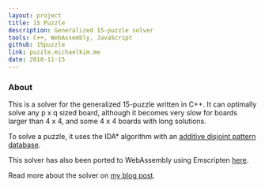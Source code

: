 ```yaml
---
layout: project
title: 15 Puzzle
description: Generalized 15-puzzle solver
tools: C++, WebAssembly, JavaScript
github: 15puzzle
link: puzzle.michaelkim.me
date: 2018-11-15
---
```


### About

This is a solver for the generalized 15-puzzle written in C++. It can optimally solve any p x q sized board, although it becomes very slow for boards larger than 4 x 4, and some 4 x 4 boards with long solutions.

To solve a puzzle, it uses the IDA\* algorithm with an [additive disjoint pattern database](https://www.sciencedirect.com/science/article/pii/S0004370201000923).

This solver has also been ported to WebAssembly using Emscripten [here](https://github.com/LenKagamine/15puzzle.js).

Read more about the solver on [my blog post](/blog/puzzle).
